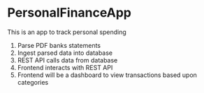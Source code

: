 # PersonalFinanceApp

This is an app to track personal spending
1. Parse PDF banks statements 
2. Ingest parsed data into database
3. REST API calls data from database
4. Frontend interacts with REST API 
5. Frontend will be a dashboard to view transactions based upon categories 